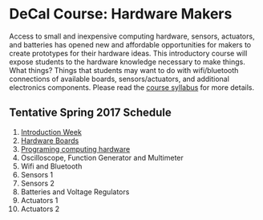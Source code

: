 # DeCal Course: Hardware Makers

Access to small and inexpensive computing hardware, sensors, actuators, and batteries has opened new and affordable opportunities for makers to create prototypes for their hardware ideas. This introductory course will expose students to the hardware knowledge necessary to make things. What things? Things that students may want to do with wifi/bluetooth connections of available boards, sensors/actuators, and additional electronics components. Please read the [course syllabus](https://people.eecs.berkeley.edu/~jpduarte/resources/DeCalCourseHardwareMakers.pdf) for more details.

## Tentative Spring 2017 Schedule

1. [Introduction Week](https://github.com/jpduarteeecs/hardwaremakers/blob/master/labs_sp17/introduction/intro.md)
2. [Hardware Boards](https://github.com/jpduarteeecs/hardwaremakers/blob/master/labs_sp17/angklung/angkulng.md)
3. [Programing computing hardware](https://github.com/jpduarteeecs/hardwaremakers/blob/master/labs_sp17/statemachine/statemachine.md)
4. Oscilloscope, Function Generator and Multimeter
5. Wifi and Bluetooth
6. Sensors 1
7. Sensors 2
8. Batteries and Voltage Regulators
9. Actuators 1
10. Actuators 2
